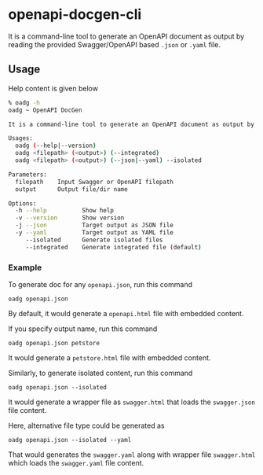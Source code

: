 # openapi-docgen-cli
It is a command-line tool to generate an OpenAPI document as output by reading the provided Swagger/OpenAPI based `.json` or `.yaml` file. 

## Usage

Help content is given below

```bash
% oadg -h                     
oadg ~ OpenAPI DocGen

It is a command-line tool to generate an OpenAPI document as output by reading the provided Swagger/OpenAPI based '.json' or '.yaml' file.

Usages:
  oadg (--help|--version)
  oadg <filepath> (<output>) (--integrated)
  oadg <filepath> (<output>) (--json|--yaml) --isolated

Parameters:
  filepath    Input Swagger or OpenAPI filepath
  output      Output file/dir name

Options:
  -h --help          Show help
  -v --version       Show version
  -j --json          Target output as JSON file
  -y --yaml          Target output as YAML file
     --isolated      Generate isolated files
     --integrated    Generate integrated file (default)


```

### Example

To generate doc for any `openapi.json`, run this command

```shell
oadg openapi.json

```

By default, it would generate a `openapi.html` file with embedded content.

If you specify output name, run this command

```shell
oadg openapi.json petstore

```

It would generate a `petstore.html` file with embedded content.

Similarly, to generate isolated content, run this command

```shell
oadg openapi.json --isolated
```

It would generate a wrapper file as `swagger.html` that loads the `swagger.json` file content.

Here, alternative file type could be generated as

```shell
oadg openapi.json --isolated --yaml
```

That would generates the `swagger.yaml` along with wrapper file `swagger.html` which loads the `swagger.yaml` file content.